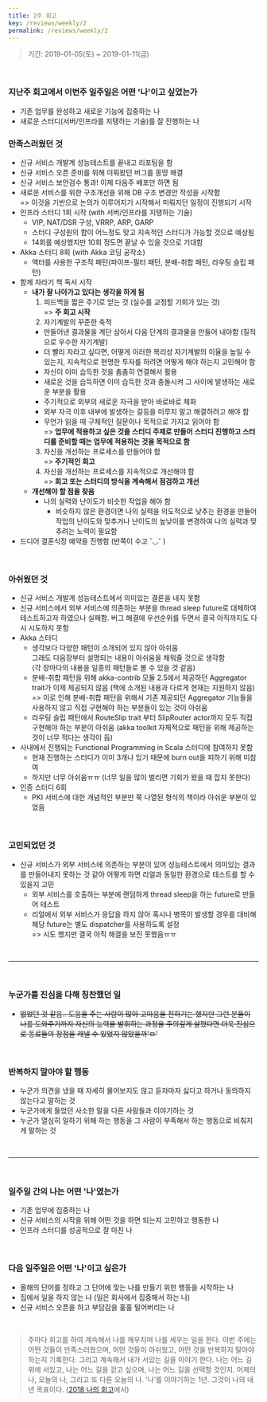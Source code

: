 ```yaml
---
title: 2주 회고
key: /reviews/weekly/2
permalink: /reviews/weekly/2
---
```


> 기간: 2019-01-05(토) ~ 2019-01-11(금)
<br/>

<!--more-->

### 지난주 회고에서 이번주 일주일은 어떤 '나'이고 싶었는가
- 기존 업무를 완성하고 새로운 기능에 집중하는 나
- 새로운 스터디(서버/인프라를 지탱하는 기술)를 잘 진행하는 나

### 만족스러웠던 것
- 신규 서비스 개발계 성능테스트를 끝내고 리포팅을 함
- 신규 서비스 오픈 준비를 위해 미뤄왔던 버그를 몽땅 해결
- 신규 서비스 보안검수 통과! 이제 다음주 배포만 하면 됨
- 새로운 서비스를 위한 구조개선을 위해 DB 구조 변경안 작성을 시작함<br/>
=> 이것을 기반으로 논의가 이루어지기 시작해서 미뤄지던 일정이 진행되기 시작
- 인프라 스터디 1회 시작 (with 서버/인프라를 지탱하는 기술)
  - VIP, NAT/DSR 구성, VRRP, ARP, GARP
  - 스터디 구성원의 합이 어느정도 맞고 지속적인 스터디가 가능할 것으로 예상됨
  - 14회를 예상했지만 10회 정도면 끝날 수 있을 것으로 기대함
- Akka 스터디 8회 (with Akka 코딩 공작소)
  - 액터를 사용한 구조적 패턴(파이프-필터 패턴, 분배-취합 패턴, 라우팅 슬립 패턴)
- 함께 자라기 책 독서 시작
  - __내가 잘 나아가고 있다는 생각을 하게 됨__
    1. 피드백을 짧은 주기로 얻는 것 (실수를 교정할 기회가 있는 것)<br/>
    => __주 회고 시작__
    2. 자기계발의 꾸준한 축적
      - 만들어낸 결과물을 계단 삼아서 다음 단계의 결과물을 만들어 내야함 (질적으로 우수한 자기계발)
      - 더 빨리 자라고 싶다면, 어떻게 이러한 복리성 자기계발의 이율을 높일 수 있는지, 지속적으로 현명한 투자를 하려면 어떻게 해야 하는지 고민해야 함
      - 자신이 이미 습득한 것을 촘촘히 연결해서 활용
      - 새로운 것을 습득하면 이미 습득한 것과 충돌시켜 그 사이에 발생하는 새로운 부분을 활용
      - 주기적으로 외부의 새로운 자극을 받아 바로바로 체화
      - 외부 자극 이후 내부에 발생하는 갈등을 미루지 말고 해결하려고 해야 함<br/>
      - 무언가 읽을 때 구체적인 질문이나 목적으로 가지고 읽어야 함<br/>
      => __업무에 적용하고 싶은 것을 스터디 주제로 만들어 스터디 진행하고 스터디를 준비할 때는 업무에 적용하는 것을 목적으로 함__
    3. 자신을 개선하는 프로세스를 만들어야 함<br/>
    => __주기적인 회고__
    4. 자신을 개선하는 프로세스를 지속적으로 개선해야 함<br/>
    => __회고 또는 스터디의 방식을 계속해서 점검하고 개선__
  - __개선해야 할 점을 찾음__
    - 나의 실력와 난이도가 비슷한 작업을 해야 함
      - 비슷하지 않은 환경이면 나의 실력을 의도적으로 낮추는 환경을 만들어 작업의 난이도와 맞추거나 난이도의 높낮이를 변경하여 나의 실력과 맞추려는 노력이 필요함
- 드디어 결혼식장 예약을 진행함 (반쪽이 수고 ˘◡˘ )

<br/>

### 아쉬웠던 것
- 신규 서비스 개발계 성능테스트에서 의미있는 결론을 내지 못함
- 신규 서비스에서 외부 서비스에 의존하는 부분을 thread sleep future로 대체하여 테스트하고자 하였으나 실패함. 버그 해결에 우선순위를 두면서 결국 아직까지도 다시 시도하지 못함
- Akka 스터디
  - 생각보다 다양한 패턴이 소개되어 있지 않아 아쉬움<br/>
  그래도 다음장부터 설명되는 내용이 아쉬움을 채워줄 것으로 생각함<br/>
  (각 장마다의 내용을 일종의 패턴들로 볼 수 있을 것 같음)
  - 분배-취합 패턴을 위해 akka-contrib 모듈 2.5에서 제공하던 Aggregator trait가 이제 제공되지 않음 (책에 소개된 내용과 다르게 현재는 지원하지 않음)<br/>
  => 이로 인해 분배-취합 패턴을 위해서 기존 제공되던 Aggregator 기능들을 사용하지 않고 직접 구현해야 하는 부분들이 있는 것이 아쉬움
  - 라우팅 슬립 패턴에서 RouteSlip trait 부터 SlipRouter actor까지 모두 직접 구현해야 하는 부분이 아쉬움 (akka toolkit 자체적으로 패턴을 위해 제공하는 것이 너무 적다는 생각이 듬)
- 사내에서 진행되는 Functional Programming in Scala 스터디에 참여하지 못함
  - 현재 진행하는 스터디가 이미 3개나 있기 때문에 burn out을 피하기 위해 미참여
  - 하지만 너무 아쉬움ㅠㅠ (너무 일을 많이 벌리면 기회가 왔을 때 잡지 못한다)
- 인증 스터디 6회
  - PKI 서비스에 대한 개념적인 부분만 쭉 나열된 형식의 책이라 아쉬운 부분이 있었음

<br/>

### 고민되었던 것
- 신규 서비스가 외부 서비스에 의존하는 부분이 있어 성능테스트에서 의미있는 결과를 만들어내지 못하는 것 같아 어떻게 하면 리얼과 동일한 환경으로 테스트를 할 수 있을지 고민
  - 외부 서비스를 호출하는 부분에 랜덤하게 thread sleep을 하는 future로 만들어 테스트
  - 리얼에서 외부 서비스가 응답을 하지 않아 혹시나 병목이 발생할 경우를 대비해 해당 future는 별도 dispatcher를 사용하도록 설정<br/>
  => 시도 했지만 결국 아직 해결을 보진 못했음ㅠㅠ

<br/>

-----

<br/>

### 누군가를 진심을 다해 칭찬했던 일
- ~~없었던 것 같음.. 도움을 주는 사람이 많아 고마움을 전하기는 했지만 그런 분들이 나를 도와주기까지 자신의 능력을 발휘하는 과정을 주의깊게 살폈다면 더욱 진심으로 동료들의 장점을 캐낼 수 있었지 않았을까'ㅁ'~~

<br/>

### 반복하지 말아야 할 행동
- 누군가 의견을 냈을 때 자세히 물어보지도 않고 듣자마자 싫다고 하거나 동의하지 않는다고 말하는 것
- 누군가에게 들었던 사소한 말을 다른 사람들과 이야기하는 것
- 누군가 열심히 일하기 위해 하는 행동을 그 사람이 부족해서 하는 행동으로 비춰지게 말하는 것

<br/>

-----

<br/>

### 일주일 간의 나는 어떤 '나'였는가
- 기존 업무에 집중하는 나
- 신규 서비스의 시작을 위해 어떤 것을 하면 되는지 고민하고 행동한 나
- 인프라 스터디를 성공적으로 잘 마친 나

<br/>

### 다음 일주일은 어떤 '나'이고 싶은가
- 올해의 단어를 정하고 그 단어에 맞는 나를 만들기 위한 행동을 시작하는 나
- 집에서 일을 하지 않는 나 (일은 회사에서 집중해서 하는 나)
- 신규 서비스 오픈을 하고 부담감을 훌훌 털어버리는 나

<br/>

<!--more-->

> 주마다 회고를 하여 계속해서 나를 깨우치며 나를 세우는 일을 한다. 이번 주에는 어떤 것들이 만족스러웠으며, 어떤 것들이 아쉬웠고, 어떤 것을 반복하지 말아야 하는지 기록한다. 그리고 계속해서 내가 서있는 길을 이야기 한다. 나는 어느 길 위에 서있고, 나는 어느 길을 걷고 싶으며, 나는 어느 길을 선택할 것인지. 어제의 나, 오늘의 나, 그리고 또 다른 오늘의 나. ‘나’를 이야기하는 1년. 그것이 나의 내년 목표이다. ([2018 나의 회고](https://ssosso.github.io/2018/12/30/2018-%EB%82%98%EC%9D%98-%ED%9A%8C%EA%B3%A0.html)에서)

